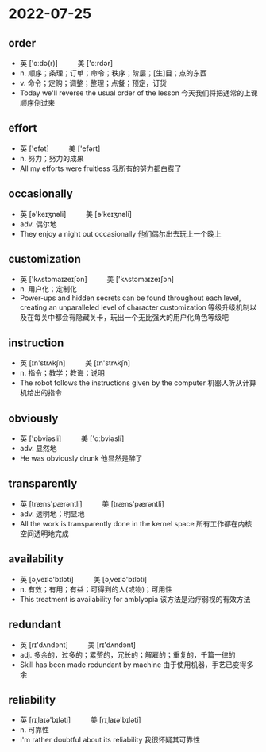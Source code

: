 # 2022-07-25

## order
- 英 ['ɔːdə(r)] 　 　 美 ['ɔːrdər] 　 　
- n. 顺序；条理；订单；命令；秩序；阶层；[生]目；点的东西
- v. 命令；定购；调整；整理；点餐；预定，订货
- Today we'll reverse the usual order of the lesson 今天我们将把通常的上课顺序倒过来

## effort
- 英 ['efət] 　 　 美 ['efərt] 　 　
- n. 努力；努力的成果
- All my efforts were fruitless 我所有的努力都白费了

## occasionally
- 英 [ə'keɪʒnəli] 　 　 美 [ə'keɪʒnəli] 　 　
- adv. 偶尔地
- They enjoy a night out occasionally 他们偶尔出去玩上一个晚上

## customization
- 英 ['kʌstəmaɪzeɪʃən] 　 　 美 ['kʌstəmaɪzeɪʃən] 
- n. 用户化；定制化
- Power-ups and hidden secrets can be found throughout each level, creating an unparalleled level of character customization 等级升级机制以及在每关中都会有隐藏关卡，玩出一个无比强大的用户化角色等级吧

## instruction
- 英 [ɪn'strʌkʃn] 　 　 美 [ɪn'strʌkʃn] 　 　
- n. 指令；教学；教诲；说明
- The robot follows the instructions given by the computer 机器人听从计算机给出的指令

## obviously
- 英 ['ɒbviəsli] 　 　 美 ['ɑːbviəsli] 　 　
- adv. 显然地
- He was obviously drunk 他显然是醉了

## transparently
- 英 [træns'pærəntli] 　 　 美 [træns'pærəntli] 　 　
- adv. 透明地；明显地
- All the work is transparently done in the kernel space 所有工作都在内核空间透明地完成

## availability
- 英 [əˌveɪlə'bɪləti] 　 　 美 [əˌveɪlə'bɪləti] 　 　
- n. 有效；有用；有益；可得到的人(或物)；可用性
- This treatment is availability for amblyopia 该方法是治疗弱视的有效方法

## redundant
- 英 [rɪ'dʌndənt] 　 　 美 [rɪ'dʌndənt] 　 　
- adj. 多余的，过多的；累赘的，冗长的；解雇的；重复的，千篇一律的
- Skill has been made redundant by machine 由于使用机器，手艺已变得多余

## reliability
- 英 [rɪˌlaɪə'bɪləti] 　 　 美 [rɪˌlaɪə'bɪləti] 　 　
- n. 可靠性
- I'm rather doubtful about its reliability 我很怀疑其可靠性
